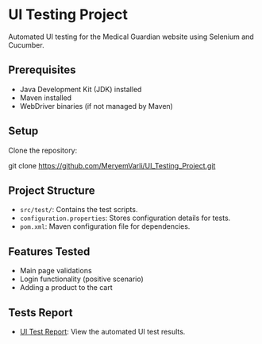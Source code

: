 # UI Testing Project

Automated UI testing for the Medical Guardian website using Selenium and Cucumber.

## Prerequisites
- Java Development Kit (JDK) installed
- Maven installed
- WebDriver binaries (if not managed by Maven)

## Setup
 Clone the repository:
   
   git clone https://github.com/MeryemVarli/UI_Testing_Project.git


## Project Structure
- `src/test/`: Contains the test scripts.
- `configuration.properties`: Stores configuration details for tests.
- `pom.xml`: Maven configuration file for dependencies.

## Features Tested
- Main page validations
- Login functionality (positive scenario)
- Adding a product to the cart

## Tests Report
- [UI Test Report](https://MeryemVarli.github.io/UI_Testing_Project/uiReport.html): View the automated UI test results.

